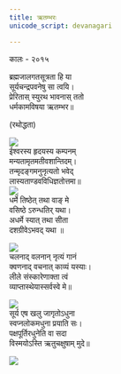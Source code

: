 ```yaml
---
title: ऋतम्भरः
unicode_script: devanagari

---
```


कालः \- २०१५  
    
ब्रह्मजालगतसूत्रता हि या  
सूर्यचन्द्रपवनेषु सा त्वयि।  
प्रेरितास् स्युरथ भावनास् ततो  
धर्मकामविषया ऋतम्भर॥  
  
(रथोद्धता)  
  
[![](http://i.imgur.com/LOF1Lo1.jpg)](http://i.imgur.com/LOF1Lo1.jpg)  
ईश्वरस्य हृदयस्य कम्पनम्  
मन्यतामृतमतीवशान्तिदम्।  
तन्मृदङ्गमनुनृत्यतो भवेद्  
लास्यताण्डवविधिज्ञतोत्तमा॥  
[![](http://i.imgur.com/DKbCuw5.png)](http://i.imgur.com/DKbCuw5.png)  
धर्मे तिष्ठेत् तथा वाङ् मे  
वसिष्ठे ऽरुन्धतिर् यथा।  
अधर्मे स्यात् तथा सीता  
दशग्रीवेऽभवद् यथा ॥  
  
[![](http://i.imgur.com/vAdREIR.jpg)](http://i.imgur.com/vAdREIR.jpg)  
चलनाद् वलनान् नृत्यं गानं  
क्वणनाद् वचनात् काव्यं यस्याः।  
लीले संस्कारेणाक्ता त्वं  
व्याप्तास्थेयास्सर्वस्वे मे॥  
  
[![](http://i.imgur.com/3cld8L9.jpg)](http://i.imgur.com/3cld8L9.jpg)  
सूर्य एष खलु जागृतोऽधुना  
स्वप्नलोकमधुना प्रयाति सः।  
पक्षपूर्तिरधुनेति वा सदा  
विस्मयोऽस्ति ऋतुचक्षुषाम् मुदे॥    

[![](http://i.imgsafe.org/80e1fcff82.jpg)](http://i.imgsafe.org/80e1fcff82.jpg)  
